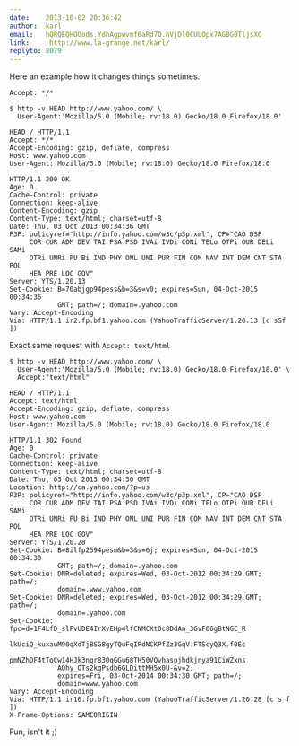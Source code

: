 ```yaml
---
date:    2013-10-02 20:36:42
author:  karl
email:   hQRQEQHOOods.YdhAgpwvmf6aRd7O.hVjDl0CUUOpx7AGBG0TljsXC
link:     http://www.la-grange.net/karl/
replyto: 8079
---
```


Here an example how it changes things sometimes.

`Accept: */*`

    $ http -v HEAD http://www.yahoo.com/ \
      User-Agent:'Mozilla/5.0 (Mobile; rv:18.0) Gecko/18.0 Firefox/18.0'

    HEAD / HTTP/1.1
    Accept: */*
    Accept-Encoding: gzip, deflate, compress
    Host: www.yahoo.com
    User-Agent: Mozilla/5.0 (Mobile; rv:18.0) Gecko/18.0 Firefox/18.0

    HTTP/1.1 200 OK
    Age: 0
    Cache-Control: private
    Connection: keep-alive
    Content-Encoding: gzip
    Content-Type: text/html; charset=utf-8
    Date: Thu, 03 Oct 2013 00:34:36 GMT
    P3P: policyref="http://info.yahoo.com/w3c/p3p.xml", CP="CAO DSP
         COR CUR ADM DEV TAI PSA PSD IVAi IVDi CONi TELo OTPi OUR DELi SAMi
         OTRi UNRi PU Bi IND PHY ONL UNI PUR FIN COM NAV INT DEM CNT STA POL
         HEA PRE LOC GOV"
    Server: YTS/1.20.13
    Set-Cookie: B=70abjgp94pess&b=3&s=v0; expires=Sun, 04-Oct-2015 00:34:36
                GMT; path=/; domain=.yahoo.com
    Vary: Accept-Encoding
    Via: HTTP/1.1 ir2.fp.bf1.yahoo.com (YahooTrafficServer/1.20.13 [c sSf ])

Exact same request with `Accept: text/html`

    $ http -v HEAD http://www.yahoo.com/ \
      User-Agent:'Mozilla/5.0 (Mobile; rv:18.0) Gecko/18.0 Firefox/18.0' \
      Accept:"text/html"

    HEAD / HTTP/1.1
    Accept: text/html
    Accept-Encoding: gzip, deflate, compress
    Host: www.yahoo.com
    User-Agent: Mozilla/5.0 (Mobile; rv:18.0) Gecko/18.0 Firefox/18.0

    HTTP/1.1 302 Found
    Age: 0
    Cache-Control: private
    Connection: keep-alive
    Content-Type: text/html; charset=utf-8
    Date: Thu, 03 Oct 2013 00:34:30 GMT
    Location: http://ca.yahoo.com/?p=us
    P3P: policyref="http://info.yahoo.com/w3c/p3p.xml", CP="CAO DSP
         COR CUR ADM DEV TAI PSA PSD IVAi IVDi CONi TELo OTPi OUR DELi SAMi
         OTRi UNRi PU Bi IND PHY ONL UNI PUR FIN COM NAV INT DEM CNT STA POL
         HEA PRE LOC GOV"
    Server: YTS/1.20.28
    Set-Cookie: B=8ilfp2594pesm&b=3&s=6j; expires=Sun, 04-Oct-2015 00:34:30
                GMT; path=/; domain=.yahoo.com
    Set-Cookie: DNR=deleted; expires=Wed, 03-Oct-2012 00:34:29 GMT; path=/;
                domain=.www.yahoo.com
    Set-Cookie: DNR=deleted; expires=Wed, 03-Oct-2012 00:34:29 GMT; path=/;
                domain=.yahoo.com
    Set-Cookie: fpc=d=1F4LfD_slFvUDE4IrXvEHp4lfCNMCXt0c8DdAn_3GvF06gBtNGC_R
                lkUciQ_kuxauM90qXdTjBSG8gyTQuFqIPdNCKPfZz3GqV.FTScyQ3X.f0Ec
                pmNZhDF4tToCw14HJk3nqr830qGGu68TH50VQvhaspjhdkjnya91CiWZxns
                AOhy_OTs2kqPsdb6GLDittMH5x0U-&v=2;
                expires=Fri, 03-Oct-2014 00:34:30 GMT; path=/;
                domain=www.yahoo.com
    Vary: Accept-Encoding
    Via: HTTP/1.1 ir16.fp.bf1.yahoo.com (YahooTrafficServer/1.20.28 [c s f ])
    X-Frame-Options: SAMEORIGIN

Fun, isn't it ;)
